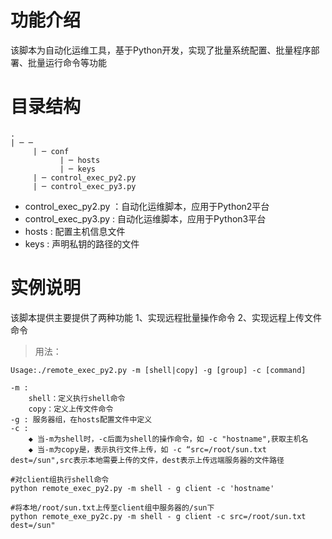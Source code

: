 # 功能介绍
该脚本为自动化运维工具，基于Python开发，实现了批量系统配置、批量程序部署、批量运行命令等功能

# 目录结构
```
.
| ─ ─   
     | ─ conf
           | ─ hosts           
           | ─ keys            
     | ─ control_exec_py2.py   
     | ─ control_exec_py3.py 
```
* control_exec_py2.py ：自动化运维脚本，应用于Python2平台
* control_exec_py3.py : 自动化运维脚本，应用于Python3平台
* hosts   : 配置主机信息文件
* keys : 声明私钥的路径的文件
# 实例说明
该脚本提供主要提供了两种功能
1、实现远程批量操作命令
2、实现远程上传文件命令
>   用法：
```
Usage:./remote_exec_py2.py -m [shell|copy] -g [group] -c [command]
```
```
-m : 
    shell：定义执行shell命令
    copy：定义上传文件命令
-g : 服务器组，在hosts配置文件中定义
-c :
    ◆ 当-m为shell时，-c后面为shell的操作命令，如 -c "hostname",获取主机名
    ◆ 当-m为copy是，表示执行文件上传，如 -c “src=/root/sun.txt dest=/sun",src表示本地需要上传的文件，dest表示上传远端服务器的文件路径
```
```
#对client组执行shell命令
python remote_exec_py2.py -m shell - g client -c 'hostname'
```
```
#将本地/root/sun.txt上传至client组中服务器的/sun下
python remote_exe_py2c.py -m shell - g client -c src=/root/sun.txt dest=/sun"
```
